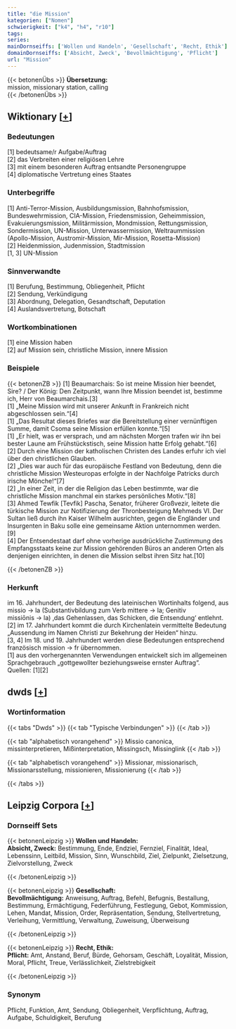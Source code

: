 ```yaml
---
title: "die Mission"
kategorien: ["Nomen"]
schwierigkeit: ["k4", "h4", "r10"]
tags:
series:
mainDornseiffs: ['Wollen und Handeln', 'Gesellschaft', 'Recht, Ethik']
domainDornseiffs: ['Absicht, Zweck', 'Bevollmächtigung', 'Pflicht']
url: "Mission"
---
```


{{< betonenÜbs >}}
**Übersetzung:**  
mission, missionary station, calling  
{{< /betonenÜbs >}}

## Wiktionary [[+](https://de.wiktionary.org/wiki/Mission)]

### Bedeutungen
[1] bedeutsame/r Aufgabe/Auftrag  
[2] das Verbreiten einer religiösen Lehre  
[3] mit einem besonderen Auftrag entsandte Personengruppe  
[4] diplomatische Vertretung eines Staates  

### Unterbegriffe
[1] Anti-Terror-Mission, Ausbildungsmission, Bahnhofsmission, Bundeswehrmission, CIA-Mission, Friedensmission, Geheimmission, Evakuierungsmission, Militärmission, Mondmission, Rettungsmission, Sondermission, UN-Mission, Unterwassermission, Weltraummission (Apollo-Mission, Austromir-Mission, Mir-Mission, Rosetta-Mission)  
[2] Heidenmission, Judenmission, Stadtmission  
[1, 3] UN-Mission  

### Sinnverwandte
[1] Berufung, Bestimmung, Obliegenheit, Pflicht  
[2] Sendung, Verkündigung  
[3] Abordnung, Delegation, Gesandtschaft, Deputation  
[4] Auslandsvertretung, Botschaft  

### Wortkombinationen
[1] eine Mission haben  
[2] auf Mission sein, christliche Mission, innere Mission  

### Beispiele
{{< betonenZB >}}
[1] Beaumarchais: So ist meine Mission hier beendet, Sire? / Der König: Den Zeitpunkt, wann Ihre Mission beendet ist, bestimme ich, Herr von Beaumarchais.[3]  
[1] „Meine Mission wird mit unserer Ankunft in Frankreich nicht abgeschlossen sein.“[4]  
[1] „Das Resultat dieses Briefes war die Bereitstellung einer vernünftigen Summe, damit Csoma seine Mission erfüllen konnte.“[5]  
[1] „Er hielt, was er versprach, und am nächsten Morgen trafen wir ihn bei bester Laune am Frühstückstisch, seine Mission hatte Erfolg gehabt.“[6]  
[2] Durch eine Mission der katholischen Christen des Landes erfuhr ich viel über den christlichen Glauben.  
[2] „Dies war auch für das europäische Festland von Bedeutung, denn die christliche Mission Westeuropas erfolgte in der Nachfolge Patricks durch irische Mönche!“[7]  
[2] „In einer Zeit, in der die Religion das Leben bestimmte, war die christliche Mission manchmal ein starkes persönliches Motiv.“[8]  
[3] Ahmed Tewfik [Tevfik] Pascha, Senator, früherer Großvezir, leitete die türkische Mission zur Notifizierung der Thronbesteigung Mehmeds VI. Der Sultan ließ durch ihn Kaiser Wilhelm ausrichten, gegen die Engländer und Insurgenten in Baku solle eine gemeinsame Aktion unternommen werden.[9]  
[4] Der Entsendestaat darf ohne vorherige ausdrückliche Zustimmung des Empfangsstaats keine zur Mission gehörenden Büros an anderen Orten als denjenigen einrichten, in denen die Mission selbst ihren Sitz hat.[10]  

{{< /betonenZB >}}
### Herkunft
im 16. Jahrhundert, der Bedeutung des lateinischen Wortinhalts folgend, aus missio → la (Substantivbildung zum Verb mittere → la; Genitiv missiōnis → la) ‚das Gehenlassen, das Schicken, die Entsendung‘ entlehnt.  
[2] im 17. Jahrhundert kommt die durch Kirchenlatein vermittelte Bedeutung „Aussendung im Namen Christi zur Bekehrung der Heiden“ hinzu.  
[3, 4] Im 18. und 19. Jahrhundert werden diese Bedeutungen entsprechend französisch mission → fr übernommen.  
[1] aus den vorhergenannten Verwendungen entwickelt sich im allgemeinen Sprachgebrauch „gottgewollter beziehungsweise ernster Auftrag“.  
Quellen: [1][2]  



## dwds [[+](https://www.dwds.de/wb/Mission)]

### Wortinformation
{{< tabs "Dwds" >}}
{{< tab "Typische Verbindungen" >}}
{{< /tab >}}

{{< tab "alphabetisch vorangehend" >}}
Missio canonica, missinterpretieren, Mißinterpretation, Missingsch, Missinglink
{{< /tab >}}

{{< tab "alphabetisch vorangehend" >}}
Missionar, missionarisch, Missionarsstellung, missionieren, Missionierung
{{< /tab >}}

{{< /tabs >}}

## Leipzig Corpora [[+](https://corpora.uni-leipzig.de/en/res?word=Mission&corpusId=deu_newscrawl-public_2018)]

### Dornseiff Sets
{{< betonenLeipzig >}}
**Wollen und Handeln:**  
**Absicht, Zweck:** Bestimmung, Ende, Endziel, Fernziel, Finalität, Ideal, Lebenssinn, Leitbild, Mission, Sinn, Wunschbild, Ziel, Zielpunkt, Zielsetzung, Zielvorstellung, Zweck  

{{< /betonenLeipzig >}}


{{< betonenLeipzig >}}
**Gesellschaft:**  
**Bevollmächtigung:** Anweisung, Auftrag, Befehl, Befugnis, Bestallung, Bestimmung, Ermächtigung, Federführung, Festlegung, Gebot, Kommission, Lehen, Mandat, Mission, Order, Repräsentation, Sendung, Stellvertretung, Verleihung, Vermittlung, Verwaltung, Zuweisung, Überweisung  

{{< /betonenLeipzig >}}


{{< betonenLeipzig >}}
**Recht, Ethik:**  
**Pflicht:** Amt, Anstand, Beruf, Bürde, Gehorsam, Geschäft, Loyalität, Mission, Moral, Pflicht, Treue, Verlässlichkeit, Zielstrebigkeit  

{{< /betonenLeipzig >}}

### Synonym
Pflicht, Funktion, Amt, Sendung, Obliegenheit, Verpflichtung, Auftrag, Aufgabe, Schuldigkeit, Berufung

